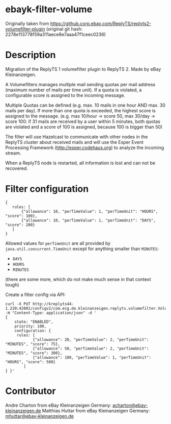 # ebayk-filter-volume

Originally taken from https://github.corp.ebay.com/ReplyTS/replyts2-volumefilter-plugin
(original git hash: 2278e113778f59a311aece8e7aaa47f1ceec0236)

# Description

Migration of the ReplyTS 1 volumefilter plugin to ReplyTS 2. Made by eBay Kleinanzeigen.

A Volumefilters manages multiple mail sending quotas per mail address (maximum number of mails per time unit). If a quota is violated,
a configurable score is assigned to the incoming message.

Multiple Quotas can be defined (e.g. max. 10 mails in one hour AND max. 30 mails per day). If more than one quota is exceeded,
the highest score is assigned to the message.
(e.g. max 10/hour -> score 50, max 30/day -> score 100: if 31 mails are received by a user within 5 minutes, both quotas
are violated and a score of 100 is assigned, because 100 is bigger than 50)

The filter will use Hazelcast to communicate with other nodes in the ReplyTS cluster about received mails and will use
the Esper Event Processing Framework (http://esper.codehaus.org) to analyze the incoming stream.

When a ReplyTS node is restarted, all information is lost and can not be recovered.

# Filter configuration


 ```
 {
    rules: [
        {"allowance": 10, "perTimeValue": 1, "perTimeUnit": "HOURS", "score": 100},
        {"allowance": 10, "perTimeValue": 1, "perTimeUnit": "DAYS", "score": 200}
    ]
 }
 ```

Allowed values for `perTimeUnit` are all provided by `java.util.concurrent.TimeUnit` except for anything smaller than `MINUTES`:
* `DAYS`
* `HOURS`
* `MINUTES`

(there are some more, which do not make much sense in that context tough)


Create a filter config via API:


```
curl -X PUT http://kreplyts44-1.220:42001/configv2/com.ecg.de.kleinanzeigen.replyts.volumefilter.VolumeFilterFactory/VolumeFilter -H "Content-Type: application/json" -d '
{
    state: "ENABLED",
    priority: 100,
    configuration: {
     rules: [
            {"allowance": 20, "perTimeValue": 2, "perTimeUnit": "MINUTES", "score": 75},
            {"allowance": 50, "perTimeValue": 2, "perTimeUnit": "MINUTES", "score": 300},
            {"allowance": 100, "perTimeValue": 1, "perTimeUnit": "HOURS", "score": 500}
        ]
} }'
```

# Contributor
Andre Charton from eBay Kleinanzeigen Germany: acharton@ebay-kleinanzeigen.de
Matthias Huttar from eBay Kleinanzeigen Germany: mhuttar@ebay-kleinanzeigen.de
